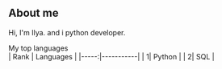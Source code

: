 ## About me

Hi, I'm Ilya. and i python developer.

<summary>My top languages</summary>
| Rank | Languages |
|-----:|-----------|
|     1| Python |
|     2| SQL    |
</details>
